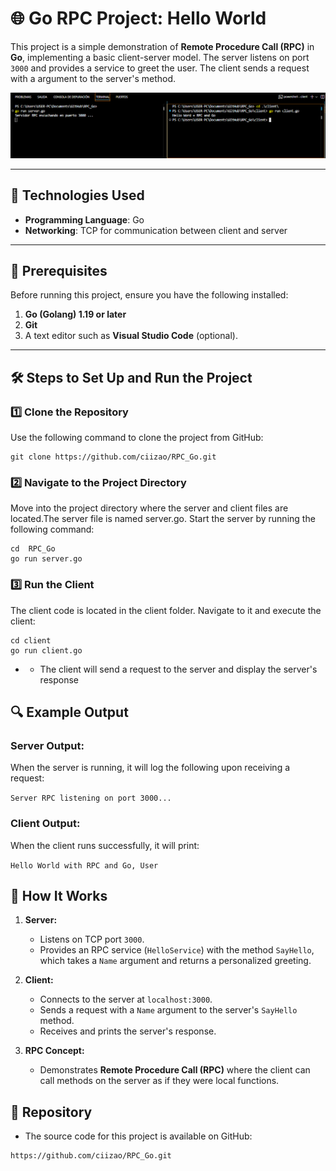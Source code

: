 # 🌐 Go RPC Project: Hello World   

This project is a simple demonstration of **Remote Procedure Call (RPC)** in **Go**, implementing a basic client-server model. The server listens on port `3000` and provides a service to greet the user. The client sends a request with a argument to the server's method.

![Result](img/Resultado.png "Result")

---

## 🚀 **Technologies Used**  
- **Programming Language**: Go  
- **Networking**: TCP for communication between client and server 

---

## 📖 **Prerequisites**  
Before running this project, ensure you have the following installed:  
1. **Go (Golang) 1.19 or later**  
2. **Git**  
3. A text editor such as **Visual Studio Code** (optional).  

---

## 🛠️ **Steps to Set Up and Run the Project**  

### 1️⃣ Clone the Repository  
Use the following command to clone the project from GitHub:  
```
git clone https://github.com/ciizao/RPC_Go.git
```
### 2️⃣ Navigate to the Project Directory
Move into the project directory where the server and client files are located.The server file is named server.go. Start the server by running the following command:
 ```
cd  RPC_Go
go run server.go
```
### 3️⃣ Run the Client
The client code is located in the client folder. Navigate to it and execute the client:
 ```
cd client
go run client.go
```
- * The client will send a request to the server and display the server's response

## 🔍 **Example Output**  

### **Server Output:**  
When the server is running, it will log the following upon receiving a request:  

`Server RPC listening on port 3000...`

### **Client Output:**  
When the client runs successfully, it will print:  

`Hello World with RPC and Go, User`

## 📖 **How It Works**  

1. **Server:**
   - Listens on TCP port `3000`.
   - Provides an RPC service (`HelloService`) with the method `SayHello`, which takes a `Name` argument and returns a personalized greeting.

2. **Client:**
   - Connects to the server at `localhost:3000`.
   - Sends a request with a `Name` argument to the server's `SayHello` method.
   - Receives and prints the server's response.

3. **RPC Concept:**
   - Demonstrates **Remote Procedure Call (RPC)** where the client can call methods on the server as if they were local functions.

## 📂 Repository
* The source code for this project is available on GitHub:

```
https://github.com/ciizao/RPC_Go.git
```